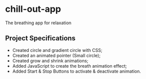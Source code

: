 # chill-out-app

The breathing app for relaxation

## Project Specifications

- Created circle and gradient circle with CSS;
- Created an animated pointer (Small circle);
- Created grow and shrink animations;
- Added JavaScript to create the breath animation effect;
- Added Start & Stop Buttons to activate & deactivate animation.
